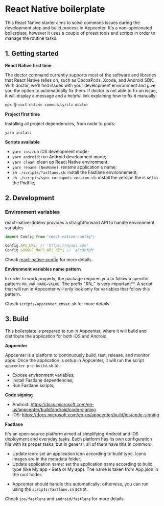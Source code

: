 # React Native boilerplate

This React Native starter aims to solve commons issues during the development step and build process in Appcenter. It's a non-opinionated boilerplate, however it uses a couple of preset tools and scripts in order to manage the routine tasks.

## 1. Getting started

**React Native first time**

The doctor command currently supports most of the software and libraries that React Native relies on, such as CocoaPods, Xcode, and Android SDK. With doctor, we'll find issues with your development environment and give you the option to automatically fix them. If doctor is not able to fix an issue, it will display a message and a helpful link explaining how to fix it manually:

```sh
npx @react-native-community/cli doctor
```

**Project first time**

Installing all project dependencies, from node to pods:

```sh
yarn install
```

**Scripts available**

- `yarn ios`: run iOS development mode;
- `yarn android`: run Android development mode;
- `yarn clean`: clean up React Native environment;
- `yarn rename [NewName]`: rename application's name;
- `sh ./scripts/fastlane.sh`: install the Fastlane environnement;
- `sh ./scripts/sync-cocoapods-version.sh`: install the version the is set in the Podfile;


## 2. Development

### Environment variables

react-native-dotenv provides a straightforward API to handle environment variables

```js
import Config from "react-native-config";

Config.API_URL; // 'https://myapi.com'
Config.GOOGLE_MAPS_API_KEY; // 'abcdefgh'
```

Check [react-native-config](https://github.com/luggit/react-native-config) for more details.

**Environment variables name pattern**

In order to work properly, the package requires you to follow a specific pattern: `RN_VAR_NAME=VALUE`. The prefix "RN\_" is very important**. A script that will run in Appcenter will only look only for variables that follow this pattern.

Check `scripts/appcenter_envar.sh` for more details.

## 3. Build

This boilerplate is prepared to run in Appcenter, where it will build and distribute the application for both iOS and Android.

**Appcenter**

Appcenter is a platform to continuously build, test, release, and monitor apps. Once the application is setup in Appcenter, it will run the script `appcenter-pre-build.sh` to:
- Expose environment variables;
- Install Fastlane dependencies;
- Run Fastlane scripts;

**Code signing**

- Android: https://docs.microsoft.com/en-us/appcenter/build/android/code-signing
- iOS: https://docs.microsoft.com/en-us/appcenter/build/ios/code-signing

**Fastlane**

It's an open-source platform aimed at simplifying Android and iOS deployment and everyday tasks. Each platform has its own configuration file with its proper tasks, but in general, all of them have this in common:
- Update icon: set an application icon according to build type. Icons images are in the metadata folder;
- Update application name: set the application name according to build type (like My app - Beta or My app). The name is taken from App.json in the root folder.

* Appcenter should handle this automatically; otherwise, you can run using the `scripts/fastlane.sh` script.

Check `ios/fastlane` and `android/fastlane` for more details.
